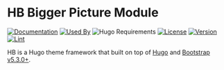 # HB Bigger Picture Module

[![Documentation](https://img.shields.io/badge/docs-references-blue?logo=hugo&style=flat-square)](https://hb.hugomods.com)
[![Used By](https://img.shields.io/badge/dynamic/json?color=success&label=used+by&query=repositories_humanize&logo=hugo&style=flat-square&url=https://api.razonyang.com/v1/github/dependents/hbstack/bigger-picture)](https://github.com/hbstack/bigger-picture/network/dependents)
![Hugo Requirements](https://img.shields.io/badge/dynamic/json?color=important&label=requirements&query=requirements&logo=hugo&style=flat-square&url=https://api.razonyang.com/v1/hugo/modules/github.com/hbstack/bigger-picture)
[![License](https://img.shields.io/github/license/hbstack/bigger-picture?style=flat-square)](https://github.com/hbstack/bigger-picture/blob/main/LICENSE)
[![Version](https://img.shields.io/badge/dynamic/json?color=blue&label=version&query=name&url=https://api.razonyang.com/v1/github/tag/hbstack/bigger-picture&style=flat-square)](https://github.com/hbstack/bigger-picture/tags)
[![Lint](https://github.com/hbstack/bigger-picture/actions/workflows/lint.yml/badge.svg?style=flat-square)](https://github.com/hbstack/bigger-picture/actions/workflows/lint.yml)

HB is a Hugo theme framework that built on top of [Hugo](https://gohugo.io) and [Bootstrap v5.3.0+](https://getbootstrap.com).
